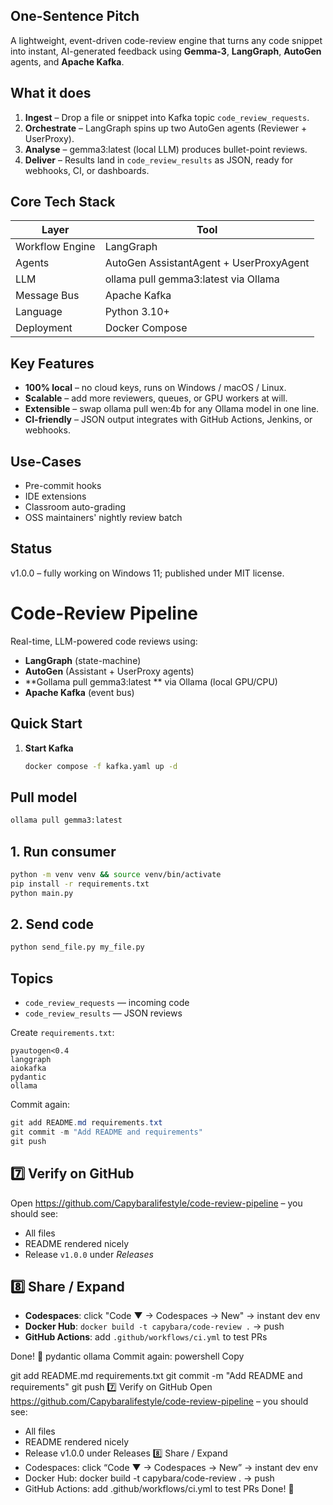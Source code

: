 ## One-Sentence Pitch
A lightweight, event-driven code-review engine that turns any code snippet into instant, AI-generated feedback using **Gemma-3**, **LangGraph**, **AutoGen** agents, and **Apache Kafka**.

## What it does
1. **Ingest** – Drop a file or snippet into Kafka topic `code_review_requests`.
2. **Orchestrate** – LangGraph spins up two AutoGen agents (Reviewer + UserProxy).
3. **Analyse** – gemma3:latest (local LLM) produces bullet-point reviews.
4. **Deliver** – Results land in `code_review_results` as JSON, ready for webhooks, CI, or dashboards.

## Core Tech Stack

| Layer | Tool |
|-------|------|
| Workflow Engine | LangGraph |
| Agents | AutoGen AssistantAgent + UserProxyAgent |
| LLM | ollama pull gemma3:latest via Ollama |
| Message Bus | Apache Kafka |
| Language | Python 3.10+ |
| Deployment | Docker Compose |

## Key Features
* **100% local** – no cloud keys, runs on Windows / macOS / Linux.
* **Scalable** – add more reviewers, queues, or GPU workers at will.
* **Extensible** – swap ollama pull wen:4b for any Ollama model in one line.
* **CI-friendly** – JSON output integrates with GitHub Actions, Jenkins, or webhooks.

## Use-Cases
* Pre-commit hooks
* IDE extensions
* Classroom auto-grading
* OSS maintainers' nightly review batch

## Status
v1.0.0 – fully working on Windows 11; published under MIT license.

# Code-Review Pipeline

Real-time, LLM-powered code reviews using:

- **LangGraph** (state-machine)
- **AutoGen** (Assistant + UserProxy agents)
- **Gollama pull gemma3:latest ** via Ollama (local GPU/CPU)
- **Apache Kafka** (event bus)

## Quick Start

1. **Start Kafka**  
   ```bash
   docker compose -f kafka.yaml up -d

## Pull model

```bash
ollama pull gemma3:latest
```

## 1. Run consumer

```bash
python -m venv venv && source venv/bin/activate
pip install -r requirements.txt
python main.py
```

## 2. Send code

```bash
python send_file.py my_file.py
```

## Topics
* `code_review_requests` — incoming code
* `code_review_results` — JSON reviews

Create `requirements.txt`:

```text
pyautogen<0.4
langgraph
aiokafka
pydantic
ollama
```

Commit again:

```powershell
git add README.md requirements.txt
git commit -m "Add README and requirements"
git push
```

## 7️⃣ Verify on GitHub
Open https://github.com/Capybaralifestyle/code-review-pipeline – you should see:
* All files
* README rendered nicely
* Release `v1.0.0` under *Releases*

## 8️⃣ Share / Expand
* **Codespaces**: click "Code ▼ → Codespaces → New" → instant dev env
* **Docker Hub**: `docker build -t capybara/code-review .` → push
* **GitHub Actions**: add `.github/workflows/ci.yml` to test PRs

Done! 🎉
pydantic
ollama
Commit again:
powershell
Copy

git add README.md requirements.txt
git commit -m "Add README and requirements"
git push
7️⃣ Verify on GitHub
Open https://github.com/Capybaralifestyle/code-review-pipeline – you should see:
* All files
* README rendered nicely
* Release v1.0.0 under Releases
8️⃣ Share / Expand
* Codespaces: click “Code ▼ → Codespaces → New” → instant dev env
* Docker Hub: docker build -t capybara/code-review . → push
* GitHub Actions: add .github/workflows/ci.yml to test PRs
Done! 🎉
